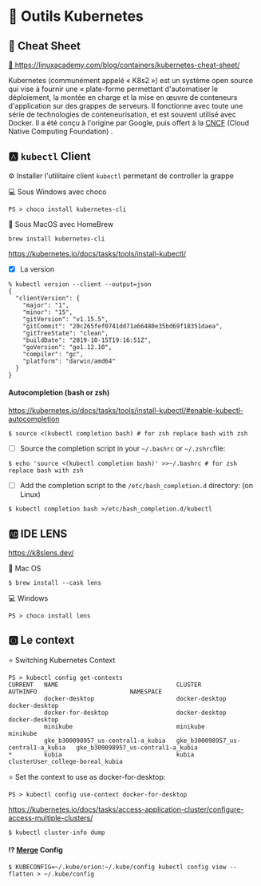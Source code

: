 # :toolbox: Outils Kubernetes

## :bookmark_tabs: Cheat Sheet

[ :blue_book: ](./Kubernetes-Cheat-Sheet_07182019.pdf) https://linuxacademy.com/blog/containers/kubernetes-cheat-sheet/

Kubernetes (communément appelé « K8s2 ») est un système open source qui vise à fournir une « plate-forme permettant d'automatiser le déploiement, la montée en charge et la mise en œuvre de conteneurs d'application sur des grappes de serveurs. Il fonctionne avec toute une série de technologies de conteneurisation, et est souvent utilisé avec Docker. Il a été conçu à l'origine par Google, puis offert à la [CNCF](https://www.cncf.io/) (Cloud Native Computing Foundation) .


## :a: `kubectl` Client

:gear: Installer l'utilitaire client `kubectl` permetant de controller la grappe

:computer: Sous Windows avec choco

```
PS > choco install kubernetes-cli
```

:apple: Sous MacOS avec HomeBrew

```
brew install kubernetes-cli
```


https://kubernetes.io/docs/tasks/tools/install-kubectl/


- [x] La version

```
% kubectl version --client --output=json
{
  "clientVersion": {
    "major": "1",
    "minor": "15",
    "gitVersion": "v1.15.5",
    "gitCommit": "20c265fef0741dd71a66480e35bd69f18351daea",
    "gitTreeState": "clean",
    "buildDate": "2019-10-15T19:16:51Z",
    "goVersion": "go1.12.10",
    "compiler": "gc",
    "platform": "darwin/amd64"
  }
}
```

#### Autocompletion (bash or zsh)

https://kubernetes.io/docs/tasks/tools/install-kubectl/#enable-kubectl-autocompletion

```
$ source <(kubectl completion bash) # for zsh replace bash with zsh
```

- [ ] Source the completion script in your `~/.bashrc` or `~/.zshrc`file:

```
$ echo 'source <(kubectl completion bash)' >>~/.bashrc # for zsh replace bash with zsh
```

- [ ] Add the completion script to the `/etc/bash_completion.d` directory: (on Linux)

```
$ kubectl completion bash >/etc/bash_completion.d/kubectl
```


## :ab: IDE LENS

https://k8slens.dev/

:apple: Mac OS

```
$ brew install --cask lens
```

:computer: Windows

```
PS > choco install lens
```

## :o2: Le context

:star: Switching Kubernetes Context

```
PS > kubectl config get-contexts
CURRENT   NAME                                 CLUSTER                              AUTHINFO                          NAMESPACE
          docker-desktop                       docker-desktop                       docker-desktop
          docker-for-desktop                   docker-desktop                       docker-desktop
          minikube                             minikube                             minikube
          gke_b300098957_us-central1-a_kubia   gke_b300098957_us-central1-a_kubia   gke_b300098957_us-central1-a_kubia   
*         kubia                                kubia                                clusterUser_college-boreal_kubia    
```

:star: Set the context to use as docker-for-desktop:

```
PS > kubectl config use-context docker-for-desktop
```

https://kubernetes.io/docs/tasks/access-application-cluster/configure-access-multiple-clusters/

```
$ kubectl cluster-info dump
```

#### :interrobang:  [Merge](https://stackoverflow.com/questions/46184125/how-to-merge-kubectl-config-file-with-kube-config) Config

``` 
$ KUBECONFIG=~/.kube/orion:~/.kube/config kubectl config view --flatten > ~/.kube/config
``` 
